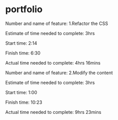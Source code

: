 # portfolio



Number and name of feature: 1.Refactor the CSS

Estimate of time needed to complete: 3hrs

Start time: 2:14

Finish time: 6:30

Actual time needed to complete: 4hrs 16mins




Number and name of feature: 2.Modify the content

Estimate of time needed to complete: 3hrs

Start time: 1:00

Finish time: 10:23

Actual time needed to complete: 9hrs 23mins


